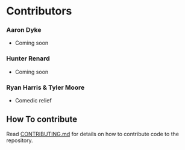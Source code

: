 # Contributors

### Aaron Dyke
* Coming soon

### Hunter Renard
* Coming soon

### Ryan Harris & Tyler Moore
* Comedic relief

## How To contribute

Read [CONTRIBUTING.md](CONTRIBUTING.md) for details on how to contribute code to the repository.
